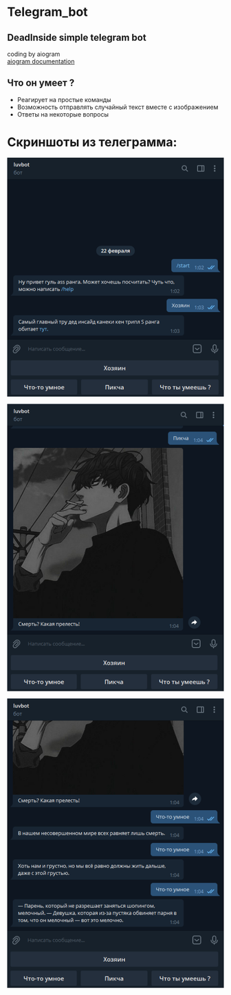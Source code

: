 # Telegram_bot
## DeadInside simple telegram bot
coding by aiogram \
[aiogram documentation](https://docs.aiogram.dev/en/latest/)
## **Что он умеет ?**

+ Реагирует на простые команды
+ Возможность отправлять случайный текст вместе с изображением
+ Ответы на некоторые вопросы

# Скриншоты из телеграмма:

![Image alt](https://github.com/ohmylual/telegram_bot/raw/main/scr/1.png)


![Image alt](https://github.com/ohmylual/telegram_bot/raw/main/scr/3.png)


![Image alt](https://github.com/ohmylual/telegram_bot/raw/main/scr/4.png)
